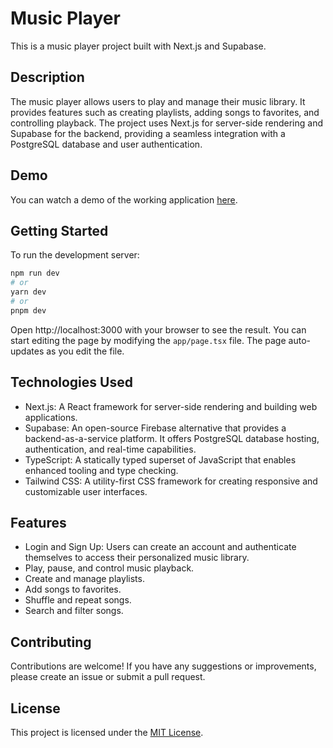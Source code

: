 # Music Player

This is a music player project built with Next.js and Supabase.

## Description

The music player allows users to play and manage their music library. It provides features such as creating playlists, adding songs to favorites, and controlling playback. The project uses Next.js for server-side rendering and Supabase for the backend, providing a seamless integration with a PostgreSQL database and user authentication.

## Demo

You can watch a demo of the working application [here](https://drive.google.com/file/d/1hf0fe4M1vmsw7RbyZGuQs44OfO5o10Ep/view?usp=sharing).

## Getting Started

To run the development server:

```bash
npm run dev
# or
yarn dev
# or
pnpm dev
```

Open http://localhost:3000 with your browser to see the result. You can start editing the page by modifying the `app/page.tsx` file. The page auto-updates as you edit the file.

## Technologies Used

- Next.js: A React framework for server-side rendering and building web applications.
- Supabase: An open-source Firebase alternative that provides a backend-as-a-service platform. It offers PostgreSQL database hosting, authentication, and real-time capabilities.
- TypeScript: A statically typed superset of JavaScript that enables enhanced tooling and type checking.
- Tailwind CSS: A utility-first CSS framework for creating responsive and customizable user interfaces.

## Features

- Login and Sign Up: Users can create an account and authenticate themselves to access their personalized music library.
- Play, pause, and control music playback.
- Create and manage playlists.
- Add songs to favorites.
- Shuffle and repeat songs.
- Search and filter songs.

## Contributing

Contributions are welcome! If you have any suggestions or improvements, please create an issue or submit a pull request.

## License

This project is licensed under the [MIT License](LICENSE).
